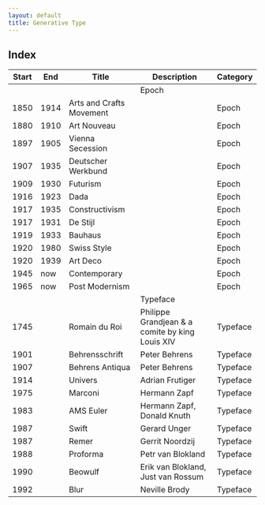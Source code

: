 ```yaml
---
layout: default
title: Generative Type
---
```


## Index 

| Start | End | Title | Description | Category |
| --- | --- | --- | --- | --- |
| | | | Epoch | |									
| 1850 | 1914 | Arts and Crafts Movement | | Epoch |
| 1880 | 1910	| Art Nouveau | | Epoch |
| 1897 | 1905	| Vienna Secession | | Epoch |
| 1907 | 1935	| Deutscher Werkbund | | Epoch |
| 1909 | 1930	| Futurism | | Epoch |
| 1916 | 1923	| Dada | | Epoch |
| 1917 | 1935	| Constructivism | | Epoch |
| 1917 | 1931	| De Stijl | | Epoch |
| 1919 | 1933	| Bauhaus | | Epoch |
| 1920 | 1980	| Swiss Style | | Epoch |
| 1920 | 1939	| Art Deco | | Epoch |
| 1945 | now	| Contemporary | | Epoch |
| 1965 | now	| Post Modernism | | Epoch |
| | | | Typeface | |									
| 1745 | | Romain du Roi | Philippe Grandjean & a comite by king Louis XIV | Typeface |
| 1901 | | Behrensschrift | Peter Behrens | Typeface |
| 1907 | | Behrens Antiqua | Peter Behrens | Typeface |
| 1914 | | Univers | Adrian Frutiger | Typeface |
| 1975 | | Marconi | Hermann Zapf | Typeface |
| 1983 | | AMS Euler | Hermann Zapf, Donald Knuth | Typeface |
| 1987 | | Swift	| Gerard Unger | Typeface |
| 1987 | | Remer	| Gerrit Noordzij | Typeface |
| 1988 | | Proforma | Petr van Blokland | Typeface |
| 1990 | | Beowulf | Erik van Blokland, Just van Rossum | Typeface |
| 1992 | | Blur | Neville Brody | Typeface |
